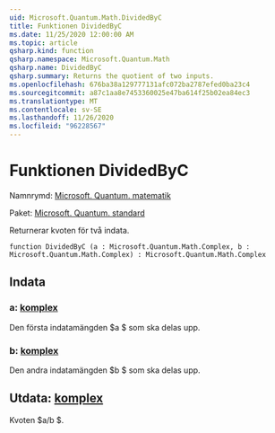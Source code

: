 ```yaml
---
uid: Microsoft.Quantum.Math.DividedByC
title: Funktionen DividedByC
ms.date: 11/25/2020 12:00:00 AM
ms.topic: article
qsharp.kind: function
qsharp.namespace: Microsoft.Quantum.Math
qsharp.name: DividedByC
qsharp.summary: Returns the quotient of two inputs.
ms.openlocfilehash: 676ba38a129777131afc072ba2787efed0ba23c4
ms.sourcegitcommit: a87c1aa8e7453360025e47ba614f25b02ea84ec3
ms.translationtype: MT
ms.contentlocale: sv-SE
ms.lasthandoff: 11/26/2020
ms.locfileid: "96228567"
---
```

# <a name="dividedbyc-function"></a>Funktionen DividedByC

Namnrymd: [Microsoft. Quantum. matematik](xref:Microsoft.Quantum.Math)

Paket: [Microsoft. Quantum. standard](https://nuget.org/packages/Microsoft.Quantum.Standard)


Returnerar kvoten för två indata.

```qsharp
function DividedByC (a : Microsoft.Quantum.Math.Complex, b : Microsoft.Quantum.Math.Complex) : Microsoft.Quantum.Math.Complex
```


## <a name="input"></a>Indata

### <a name="a--complex"></a>a: [komplex](xref:Microsoft.Quantum.Math.Complex)

Den första indatamängden $a $ som ska delas upp.


### <a name="b--complex"></a>b: [komplex](xref:Microsoft.Quantum.Math.Complex)

Den andra indatamängden $b $ som ska delas upp.



## <a name="output--complex"></a>Utdata: [komplex](xref:Microsoft.Quantum.Math.Complex)

Kvoten $a/b $.